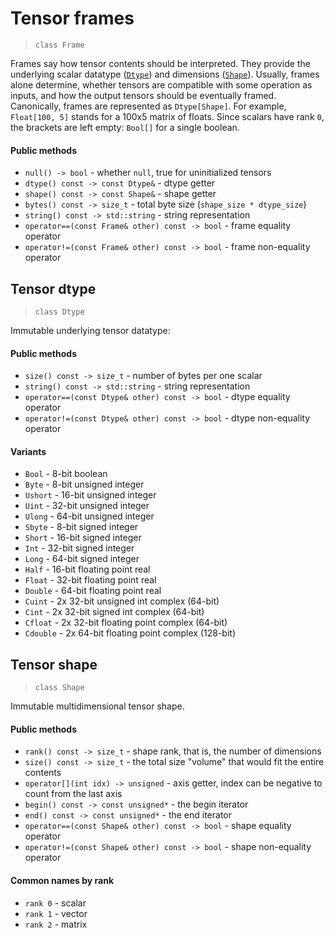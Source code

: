 # Tensor frames
> `class Frame`

Frames say how tensor contents should be interpreted. They
provide the underlying scalar datatype ([`Dtype`](#tensor-dtype))
and dimensions ([`Shape`](#tensor-shape)). Usually, frames alone determine,
whether tensors are compatible with some operation as inputs, and how
the output tensors should be eventually framed. Canonically, frames
are represented as `Dtype[Shape]`. For example, `Float[100, 5]` stands 
for a 100x5 matrix of floats. Since scalars have rank `0`, the
brackets are left empty: `Bool[]` for a single boolean.

#### Public methods

- `null() -> bool` - whether `null`, true for uninitialized tensors
- `dtype() const -> const Dtype&` - dtype getter
- `shape() const -> const Shape&` - shape getter
- `bytes() const -> size_t` - total byte size (`shape_size * dtype_size`)
- `string() const -> std::string` - string representation
- `operator==(const Frame& other) const -> bool` - frame equality operator
- `operator!=(const Frame& other) const -> bool` - frame non-equality operator


## Tensor dtype
> `class Dtype`

Immutable underlying tensor datatype:

#### Public methods

- `size() const -> size_t` - number of bytes per one scalar
- `string() const -> std::string` - string representation
- `operator==(const Dtype& other) const -> bool` - dtype equality operator
- `operator!=(const Dtype& other) const -> bool` - dtype non-equality operator

#### Variants

- `Bool` - 8-bit boolean
- `Byte` - 8-bit unsigned integer
- `Ushort` - 16-bit unsigned integer
- `Uint` - 32-bit unsigned integer
- `Ulong` - 64-bit unsigned integer
- `Sbyte` - 8-bit signed integer
- `Short` - 16-bit signed integer
- `Int` - 32-bit signed integer
- `Long` - 64-bit signed integer
- `Half` - 16-bit floating point real
- `Float` - 32-bit floating point real
- `Double` - 64-bit floating point real
- `Cuint` - 2x 32-bit unsigned int complex (64-bit)
- `Cint` - 2x 32-bit signed int complex (64-bit)
- `Cfloat` - 2x 32-bit floating point complex (64-bit)
- `Cdouble` - 2x 64-bit floating point complex (128-bit)

## Tensor shape
> `class Shape`

Immutable multidimensional tensor shape.

#### Public methods

- `rank() const -> size_t` - shape rank, that is, the number of dimensions
- `size() const -> size_t` - the total size "volume" that would fit the entire contents
- `operator[](int idx) -> unsigned` - axis getter, index can be negative to count from the last axis
- `begin() const -> const unsigned*` - the begin iterator
- `end() const -> const unsigned*` - the end iterator
- `operator==(const Shape& other) const -> bool` - shape equality operator
- `operator!=(const Shape& other) const -> bool` - shape non-equality operator

#### Common names by rank

- `rank 0` - scalar
- `rank 1` - vector
- `rank 2` - matrix

